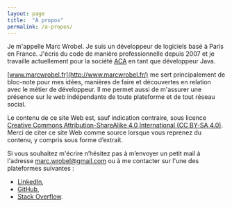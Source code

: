 ```yaml
---
layout: page
title:  "À propos"
permalink: /a-propos/
---
```


Je m'appelle Marc Wrobel. Je suis un développeur de logiciels basé à Paris en France. J'écris du
code de manière professionnelle depuis 2007 et je travaille actuellement pour la société
[ACA](https://www.aca.fr/) en tant que développeur Java.

[www.marcwrobel.fr](http://www.marcwrobel.fr/) me sert principalement de bloc-note pour mes idées,
manières de faire et découvertes en relation avec le métier de développeur. Il me permet aussi
de m'assurer une présence sur le web indépendante de toute plateforme et de tout réseau social.

Le contenu de ce site Web est, sauf indication contraire, sous licence [Creative Commons
Attribution-ShareAlike 4.0 International (CC BY-SA 4.0)](https://creativecommons.org/licenses/by-sa/4.0/deed.fr).
Merci de citer ce site Web comme source lorsque vous reprenez du contenu, y compris sous forme
d’extrait.

Si vous souhaitez m'écrire n’hésitez pas à m’envoyer un petit mail à l'adresse
[marc.wrobel@gmail.com](mailto:marc.wrobel@gmail.com) ou à me contacter sur l'une des plateformes
suivantes :
* [LinkedIn](http://www.linkedin.com/in/marcwrobelfr),
* [GitHub](https://github.com/marcwrobel),
* [Stack Overflow](https://stackoverflow.com/cv/marcwrobel).
